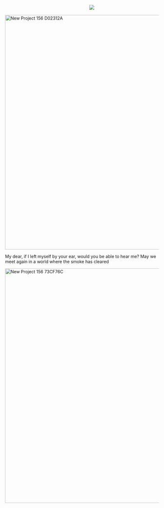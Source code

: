 
 ‎ ‎ ‎ ‎ ‎ ‎ ‎ ‎ ‎ ‎ ‎ ‎ ‎ ‎ ‎ ‎ ‎ ‎ ‎ ‎ ‎ ‎ ‎ ‎ ‎ ‎ ‎ ‎ ‎ ‎ ‎ ‎ ‎ ‎ ‎ ‎ ‎ ‎ ‎ ‎ ‎ ‎ ‎ ‎ ‎ ‎ ‎ ‎ ‎ ‎ ‎ ‎ ‎ ‎ ‎ ‎ ‎ ‎ ‎ ‎ ‎ ‎ ‎ ‎ ‎ ‎ ‎ ‎ ‎ ‎ ‎ ‎ ‎ ‎ ‎ ‎ ‎ ‎ ‎ ‎ ‎ ‎ ‎ ‎ ‎ ‎ ‎ ‎ ‎ ‎ ‎ ‎ ‎‎ ‎ ‎ ![](https://komarev.com/ghpvc/?username=nostalgep&color=430a0b&style=plastic&label=𝜗𝜚+profile+views+.ᐟ.ᐟ+‎ )
 
<img width="2160" height="769" alt="New Project 156  D02312A" src="https://github.com/user-attachments/assets/e6e69a13-3e3a-487a-bf27-5ec70836a2be" />

My dear, if I left myself by your ear, would you be able to hear me? May we meet again in a world where the smoke has cleared

<img width="2160" height="769" alt="New Project 156  73CF76C" src="https://github.com/user-attachments/assets/3bc5be61-db12-4aa2-b09f-bccabd177341" />
